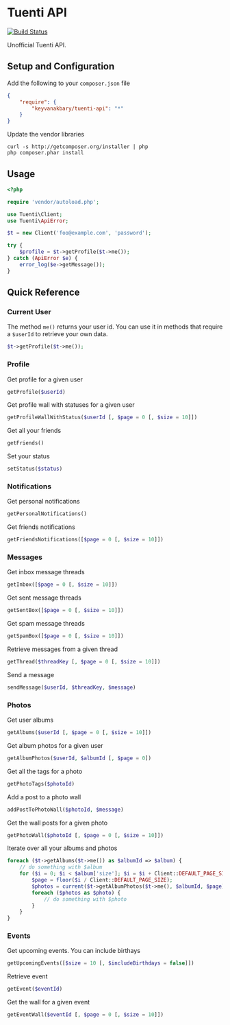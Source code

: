 Tuenti API
==========

[![Build Status](https://secure.travis-ci.org/keyvanakbary/tuenti-api.png?branch=master)](http://travis-ci.org/keyvanakbary/tuenti-api)

Unofficial Tuenti API.

Setup and Configuration
-----------------------
Add the following to your `composer.json` file
```json
{
    "require": {
        "keyvanakbary/tuenti-api": "*"
    }
}
```

Update the vendor libraries

    curl -s http://getcomposer.org/installer | php
    php composer.phar install

Usage
-----

```php
<?php

require 'vendor/autoload.php';

use Tuenti\Client;
use Tuenti\ApiError;

$t = new Client('foo@example.com', 'password');

try {
    $profile = $t->getProfile($t->me());
} catch (ApiError $e) {
    error_log($e->getMessage());
}
```

Quick Reference
---------------

### Current User
The method `me()` returns your user id. You can use it in methods that require a `$userId` to retrieve your own data.
```php
$t->getProfile($t->me());
```

### Profile

Get profile for a given user
```php
getProfile($userId)
```

Get profile wall with statuses for a given user
```php
getProfileWallWithStatus($userId [, $page = 0 [, $size = 10]])
```

Get all your friends
```php
getFriends()
```

Set your status
```php
setStatus($status)
```

### Notifications

Get personal notifications
```php
getPersonalNotifications()
```

Get friends notifications
```php
getFriendsNotifications([$page = 0 [, $size = 10]])
```

### Messages

Get inbox message threads
```php
getInbox([$page = 0 [, $size = 10]])
```

Get sent message threads
```php
getSentBox([$page = 0 [, $size = 10]])
```

Get spam message threads
```php
getSpamBox([$page = 0 [, $size = 10]])
```

Retrieve messages from a given thread
```php
getThread($threadKey [, $page = 0 [, $size = 10]])
```

Send a message
```php
sendMessage($userId, $threadKey, $message)
```

### Photos

Get user albums
```php
getAlbums($userId [, $page = 0 [, $size = 10]])
```

Get album photos for a given user
```php
getAlbumPhotos($userId, $albumId [, $page = 0])
```

Get all the tags for a photo
```php
getPhotoTags($photoId)
```

Add a post to a photo wall
```php
addPostToPhotoWall($photoId, $message)
```

Get the wall posts for a given photo
```php
getPhotoWall($photoId [, $page = 0 [, $size = 10]])
```

Iterate over all your albums and photos
```php
foreach ($t->getAlbums($t->me()) as $albumId => $album) {
    // do something with $album
    for ($i = 0; $i < $album['size']; $i = $i + Client::DEFAULT_PAGE_SIZE) {
        $page = floor($i / Client::DEFAULT_PAGE_SIZE);
        $photos = current($t->getAlbumPhotos($t->me(), $albumId, $page));
        foreach ($photos as $photo) {
            // do something with $photo
        }
    }
}
```

### Events

Get upcoming events. You can include birthays
```php
getUpcomingEvents([$size = 10 [, $includeBirthdays = false]])
```

Retrieve event
```php
getEvent($eventId)
```

Get the wall for a given event
```php
getEventWall($eventId [, $page = 0 [, $size = 10]])
```
